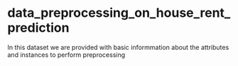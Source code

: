 # data_preprocessing_on_house_rent_prediction
In this dataset we are provided with basic informmation about the attributes and instances to perform preprocessing
